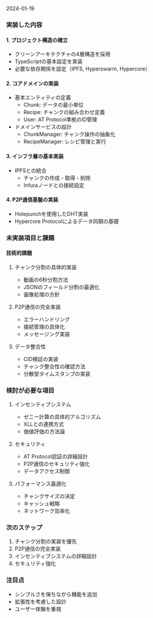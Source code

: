 2024-01-19
### 実装した内容

#### 1. プロジェクト構造の確立
- クリーンアーキテクチャの4層構造を採用
- TypeScriptの基本設定を実装
- 必要な依存関係を設定（IPFS, Hyperswarm, Hypercore）

#### 2. コアドメインの実装
- 基本エンティティの定義
  - Chunk: データの最小単位
  - Recipe: チャンクの組み合わせ定義
  - User: AT Protocol準拠のID管理
- ドメインサービスの設計
  - ChunkManager: チャンク操作の抽象化
  - RecipeManager: レシピ管理と実行

#### 3. インフラ層の基本実装
- IPFSとの統合
  - チャンクの作成・取得・削除
  - Infuraノードとの接続設定

#### 4. P2P通信基盤の実装
- Holepunchを使用したDHT実装
- Hypercore Protocolによるデータ同期の基礎

### 未実装項目と課題
#### 技術的課題
1. チャンク分割の具体的実装
   - 動画の6秒分割方法
   - JSONのフィールド分割の最適化
   - 画像処理の方針

2. P2P通信の完全実装
   - エラーハンドリング
   - 接続管理の具体化
   - メッセージング実装

3. データ整合性
   - CID検証の実装
   - チャンク整合性の確認方法
   - 分散型タイムスタンプの実装

### 検討が必要な項目
1. インセンティブシステム
   - ゼニー計算の具体的アルゴリズム
   - XLLとの連携方式
   - 価値評価の方法論

2. セキュリティ
   - AT Protocol認証の詳細設計
   - P2P通信のセキュリティ強化
   - データアクセス制御

3. パフォーマンス最適化
   - チャンクサイズの決定
   - キャッシュ戦略
   - ネットワーク効率化

### 次のステップ
1. チャンク分割の実装を優先
2. P2P通信の完全実装
3. インセンティブシステムの詳細設計
4. セキュリティ強化

### 注目点
- シンプルさを保ちながら機能を追加
- 拡張性を考慮した設計
- ユーザー体験を重視
